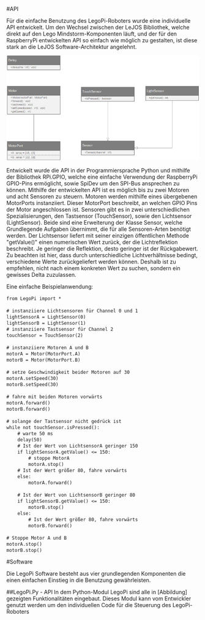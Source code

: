 #API

Für die einfache Benutzung des LegoPi-Roboters wurde eine individuelle API entwickelt. Um den Wechsel zwischen der LeJOS Bibliothek, welche direkt auf den Lego Mindstorm-Komponenten läuft, und der für den RaspberryPi entwickelten API so einfach wie möglich zu gestalten, ist diese stark an die LeJOS Software-Architektur angelehnt. 

![](Klassendiagramm.png)

Entwickelt wurde die API in der Programmiersprache Python und mithilfe der Bibliothek RPi.GPIO, welche eine einfache Verwendung der RaspberryPi GPIO-Pins ermöglicht, sowie SpiDev um den SPI-Bus ansprechen zu können. Mithilfe der entwickelten API ist es möglich bis zu zwei Motoren und acht Sensoren zu steuern. Motoren werden mithilfe eines übergebenen MotorPorts instanziiert. Dieser MotorPort beschreibt, an welchen GPIO Pins der Motor angeschlossen ist. Sensoren gibt es in zwei unterschiedlichen Spezialisierungen, den Tastsensor (TouchSensor), sowie den Lichtsensor (LightSensor). Beide sind eine Erweiterung der Klasse Sensor, welche Grundlegende Aufgaben übernimmt, die für alle Sensoren-Arten benötigt werden. Der Lichtsensor liefert mit seiner einzigen öffentlichen Methode "getValue()" einen numerischen Wert zurück, der die Lichtreflektion beschreibt. Je geringer die Reflektion, desto geringer ist der Rückgabewert. Zu beachten ist hier, dass durch unterschiedliche Lichtverhältnisse bedingt, verschiedene Werte zurückgeliefert werden können. Deshalb ist zu empfehlen, nicht nach einem konkreten Wert zu suchen, sondern ein gewisses Delta zuzulassen.

Eine einfache Beispielanwendung:

    from LegoPi import *
    
	# instanziiere Lichtsensoren für Channel 0 und 1
    lightSensorA = LightSensor(0)
    lightSensorB = LightSensor(1)
	# instanziiere Tastsensor für Channel 2
    touchSensor = TouchSensor(2)

	# instanziiere Motoren A und B
    motorA = Motor(MotorPort.A)
    motorB = Motor(MotorPort.B)

	# setze Geschwindigkeit beider Motoren auf 30
	motorA.setSpeed(30)
	motorB.setSpeed(30)

	# fahre mit beiden Motoren vorwärts
	motorA.forward()
    motorB.forward()
    
	# solange der Tastsensor nicht gedrück ist
    while not touchSensor.isPressed():
		# warte 50 ms
   	 	delay(50)
		# Ist der Wert von LichtsensorA geringer 150
    	if lightSensorA.getValue() <= 150:
			# stoppe MotorA
    		motorA.stop()
		# Ist der Wert größer 80, fahre vorwärts
    	else:
    		motorA.forward()
    
		# Ist der Wert von LichtsensorB geringer 80
		if lightSensorB.getValue() <= 150:
    		motorB.stop()
    	else:
			# Ist der Wert größer 80, fahre vorwärts 
    		motorB.forward()
    
	# Stoppe Motor A und B
    motorA.stop()
    motorB.stop()
    
#Software

Die LegoPi Software besteht aus vier grundlegenden Komponenten die einen einfachen Einstieg in die Benutzung gewährleisten.

##LegoPi.Py - API
In dem Python-Modul LegoPi sind alle in [Abbildung] gezeigten Funktionalitäten eingebaut. Dieses Modul kann vom Entwickler genutzt werden um den individuellen Code für die Steuerung des LegoPi-Roboters 